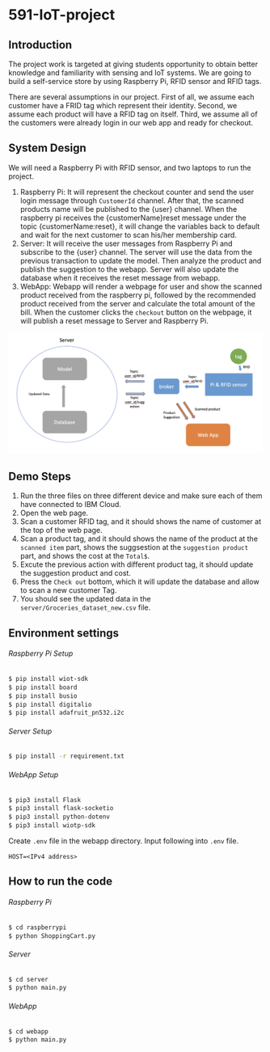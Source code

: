 # 591-IoT-project

## Introduction
The project work is targeted at giving students opportunity to obtain better knowledge and familiarity with sensing and IoT systems. We are going to build a self-service store by using Raspberry Pi, RFID sensor and RFID tags. 

There are several assumptions in our project. First of all, we assume each customer have a FRID tag which represent their identity. Second, we assume each product will have a RFID tag on itself. Third, we assume all of the customers were already login in our web app and ready for checkout.

## System Design
We will need a Raspberry Pi with RFID sensor, and two laptops to run the project.
1. Raspberry Pi: It will represent the checkout counter and send the user login message through `CustomerId` channel. After that, the scanned products name will be published to the {user} channel. When the raspberry pi receives the {customerName}reset message under the topic {customerName:reset}, it will change the variables back to default and wait for the next customer to scan his/her membership card.
2. Server: It will receive the user messages from Raspberry Pi and subscribe to the {user} channel. The server will use the data from the previous transaction to update the model. Then analyze the product and publish the suggestion to the webapp. Server will also update the database when it receives the reset message from webapp.
3. WebApp: Webapp will render a webpage for user and show the scanned product received from the raspberry pi, followed by the recommended product received from the server and calculate the total amount of the bill. When the customer clicks the `checkout` button on the webpage, it will publish a reset message to Server and Raspberry Pi.

![image](https://github.com/alex308248/591-IoT-project/blob/main/systemdiagram.png)

## Demo Steps
1. Run the three files on three different device and make sure each of them have connected to IBM Cloud.
2. Open the web page.
3. Scan a customer RFID tag, and it should shows the name of customer at the top of the web page. 
4. Scan a product tag, and it should shows the name of the product at the `scanned item` part, shows the suggsestion at the `suggestion product` part, and shows the cost at the `Total$`.
5. Excute the previous action with different product tag, it should update the suggestion product and cost.
6. Press the `Check out` bottom, which it will update the database and allow to scan a new customer Tag.
7. You should see the updated data in the `server/Groceries_dataset_new.csv` file.

## Environment settings
###### Raspberry Pi Setup
```sh
$ pip install wiot-sdk
$ pip install board
$ pip install busio
$ pip install digitalio
$ pip install adafruit_pn532.i2c
```

###### Server Setup
```sh
$ pip install -r requirement.txt
```

###### WebApp Setup
```sh
$ pip3 install Flask
$ pip3 install flask-socketio
$ pip3 install python-dotenv
$ pip3 install wiotp-sdk
```
Create `.env` file in the webapp directory. Input following into `.env` file.
```
HOST=<IPv4 address>
```

## How to run the code

###### Raspberry Pi
```sh
$ cd raspberrypi
$ python ShoppingCart.py
```

###### Server
```sh
$ cd server
$ python main.py
```

###### WebApp
```sh
$ cd webapp
$ python main.py
```

